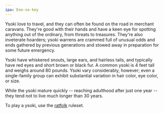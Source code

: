 ```yaml
---
ipa: Eee-so-key
---
```


Ysoki love to travel, and they can often be found on the road in merchant caravans. They're good with their hands and have a keen eye for spotting anything out of the ordinary, from threats to treasures. They're also inveterate hoarders; ysoki warrens are crammed full of unusual odds and ends gathered by previous generations and stowed away in preparation for some future emergency.

Ysoki have whiskered snouts, large ears, and hairless tails, and typically have red eyes and short brown or black fur. A common ysoki is 4 feet tall and weighs around 80 pounds. Ysoki vary considerably, however; even a single-family group can exhibit substantial variation in hair color, eye color, or size.

While the ysoki mature quickly -- reaching adulthood after just one year -- they tend not to live much longer than 30 years.

To play a ysoki, use the [ratfolk](https://2e.aonprd.com/Ancestries.aspx?ID=20) ruleset.

